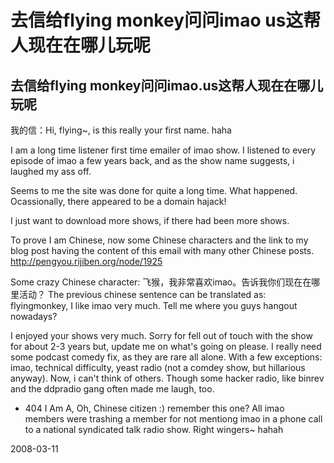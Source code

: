 # 去信给flying monkey问问imao us这帮人现在在哪儿玩呢

## 去信给flying monkey问问imao.us这帮人现在在哪儿玩呢


我的信：Hi, flying~, is this really your first name. haha

I am a long time listener first time emailer of imao show. I listened to every episode of imao a few years back, and as the show name suggests, i laughed my ass off.

Seems to me the site was done for quite a long time. What happened. Ocassionally, there appeared to be a domain hajack!

I just want to download more shows, if there had been more shows. 

To prove I am Chinese, now some Chinese characters and the link to my blog post having the content of this email with many other Chinese posts. http://pengyou.rijiben.org/node/1925

Some crazy Chinese character: 飞猴，我非常喜欢imao。告诉我你们现在在哪里活动？ The previous chinese sentence can be translated as: flyingmonkey, I like imao very much. Tell me where you guys hangout nowadays?

I enjoyed your shows very much. Sorry for fell out of touch with the show for about 2-3 years but, update me on what's going on please. I really need some podcast comedy fix, as they are rare all alone. With a few exceptions: imao, technical difficulty, yeast radio (not a comdey show, but hillarious anyway). Now, i can't think of others. Though some hacker radio, like binrev and the ddpradio gang often made me laugh, too.

- 404
I Am A, Oh, Chinese citizen :) remember this one? All imao members were trashing a member for not mentiong imao in a phone call to a national syndicated talk radio show.  Right wingers~ hahah


2008-03-11